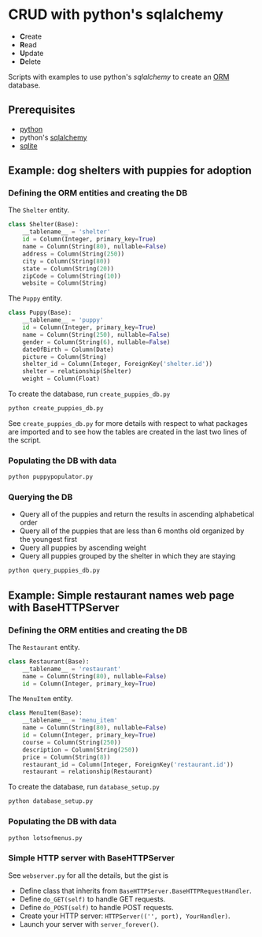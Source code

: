 # CRUD with python's sqlalchemy

* **C**reate
* **R**ead
* **U**pdate
* **D**elete

Scripts with examples to use python's *sqlalchemy* to create an [ORM][1] database.

## Prerequisites

* [python][2]
* python's [sqlalchemy][3]
* [sqlite][4]

## Example: dog shelters with puppies for adoption

### Defining the ORM entities and creating the DB

The `Shelter` entity.

```python
class Shelter(Base):
    __tablename__ = 'shelter'
    id = Column(Integer, primary_key=True)
    name = Column(String(80), nullable=False)
    address = Column(String(250))
    city = Column(String(80))
    state = Column(String(20))
    zipCode = Column(String(10))
    website = Column(String)
```

The `Puppy` entity.

```python
class Puppy(Base):
    __tablename__ = 'puppy'
    id = Column(Integer, primary_key=True)
    name = Column(String(250), nullable=False)
    gender = Column(String(6), nullable=False)
    dateOfBirth = Column(Date)
    picture = Column(String)
    shelter_id = Column(Integer, ForeignKey('shelter.id'))
    shelter = relationship(Shelter)
    weight = Column(Float)
```

To create the database, run `create_puppies_db.py`

```bash
python create_puppies_db.py
```

See `create_puppies_db.py` for more details with respect to what packages are
imported and to see how the tables are created in the last two lines of the script.

### Populating the DB with data

```bash
python puppypopulator.py
```

### Querying the DB

* Query all of the puppies and return the results in ascending alphabetical order
* Query all of the puppies that are less than 6 months old organized by the youngest
  first
* Query all puppies by ascending weight
* Query all puppies grouped by the shelter in which they are staying

```bash
python query_puppies_db.py
```

## Example: Simple restaurant names web page with BaseHTTPServer

### Defining the ORM entities and creating the DB

The `Restaurant` entity.

```python
class Restaurant(Base):
    __tablename__ = 'restaurant'
    name = Column(String(80), nullable=False)
    id = Column(Integer, primary_key=True)
```

The `MenuItem` entity.

```python
class MenuItem(Base):
    __tablename__ = 'menu_item'
    name = Column(String(80), nullable=False)
    id = Column(Integer, primary_key=True)
    course = Column(String(250))
    description = Column(String(250))
    price = Column(String(8))
    restaurant_id = Column(Integer, ForeignKey('restaurant.id'))
    restaurant = relationship(Restaurant)
```

To create the database, run `database_setup.py`

```bash
python database_setup.py
```

### Populating the DB with data

```bash
python lotsofmenus.py
```

### Simple HTTP server with BaseHTTPServer

See `webserver.py` for all the details, but the gist is

* Define class that inherits from `BaseHTTPServer.BaseHTTPRequestHandler`.
* Define `do_GET(self)` to handle GET requests.
* Define `do_POST(self)` to handle POST requests.
* Create your HTTP server: `HTTPServer(('', port), YourHandler)`.
* Launch your server with `server_forever()`.


[1]: https://en.wikipedia.org/wiki/Object-relational_mapping
[2]: https://www.python.org/downloads/
[3]: https://www.sqlalchemy.org/
[4]: https://www.sqlite.org/
